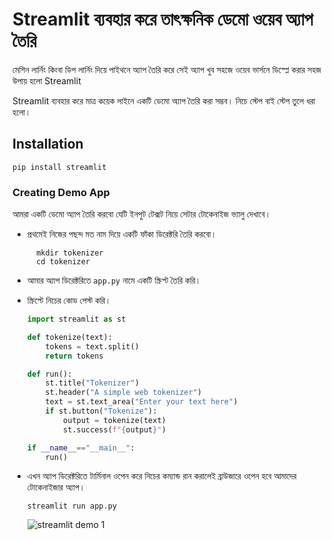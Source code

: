 # Streamlit ব্যবহার করে তাৎক্ষনিক ডেমো ওয়েব অ্যাপ তৈরি
মেশিন লার্নিং কিংবা ডিপ লার্নিং দিয়ে পাইথনে অ্যাপ তৈরি করে সেই অ্যাপ খুব সহজে ওয়েব ভার্সনে ডিস্প্লে করার সহজ উপায় হলো Streamlit

Streamlit ব্যবহার করে মাত্র কয়েক লাইনে একটি ডেমো অ্যাপ তৈরি করা সম্ভব। নিচে স্টেপ বাই স্টেপ তুলে ধরা হলো।

## Installation
```pip install streamlit```

### Creating Demo App
আমরা একটি ডেমো অ্যাপ তৈরি করবো যেটি ইনপুট টেক্সট নিয়ে সেটার টোকেনাইজ ভ্যালু দেখাবে।

* প্রথমেই নিজের পছন্দ মত নাম দিয়ে একটি ফাঁকা ডিরেক্টরি তৈরি করবো।
  ```
    mkdir tokenizer
    cd tokenizer
  ```
* আমার অ্যাপ ডিরেক্টরিতে `app.py` নামে একটি স্ক্রিপ্ট তৈরি করি।
* স্ক্রিপ্টে নিচের কোড পেস্ট করি।

  ```py
  import streamlit as st

  def tokenize(text):
      tokens = text.split()
      return tokens

  def run():
      st.title("Tokenizer")
      st.header("A simple web tokenizer")
      text = st.text_area("Enter your text here")
      if st.button("Tokenize"):
          output = tokenize(text)
          st.success(f"{output}")

  if __name__=="__main__":
      run()
  ```
* এখন অ্যাপ ডিরেক্টরিতে টার্মিনাল ওপেন করে নিচের কম্যান্ড রান করালেই ব্রাউজারে ওপেন হবে আমাদের টোকেনাইজার অ্যাপ।

  ```streamlit run app.py```
  
  ![streamlit demo 1](https://github.com/sagorbrur/sagorbrur.github.io/blob/master/assets/images/streamlit_demo_1.png)
  
 
